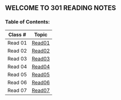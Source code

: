 ## WELCOME TO 301 READING NOTES
### Table of Contents:
 Class # | Topic 
 ------- | ----- 
Read 01 | [Read01](301read1.md) 
Read 02 | [Read02](301read2.md) 
Read 03 | [Read03](301read3.md) 
Read 04 | [Read04](301read4.md) 
Read 05 | [Read05](301read5.md) 
Read 06 | [Read06](301read6.md) 
Read 07 | [Read07](301read7.md) 


